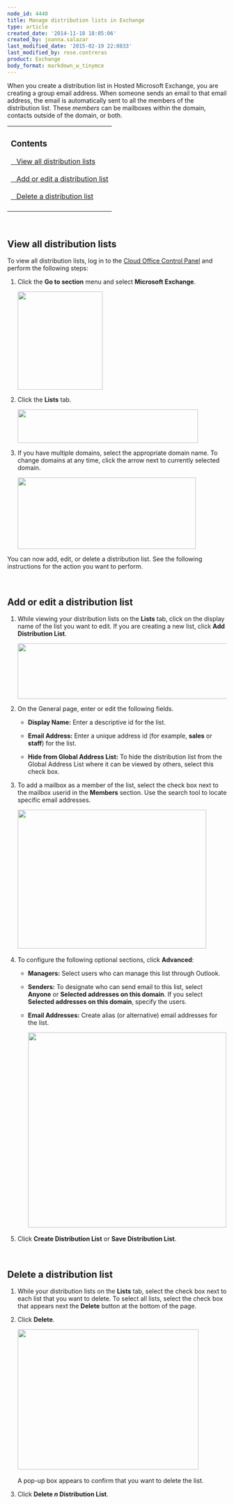 ```yaml
---
node_id: 4440
title: Manage distribution lists in Exchange
type: article
created_date: '2014-11-18 18:05:06'
created_by: joanna.salazar
last_modified_date: '2015-02-19 22:0833'
last_modified_by: rose.contreras
product: Exchange
body_format: markdown_w_tinymce
---
```


When you create a distribution list in Hosted Microsoft Exchange, you are creating a group email address. When someone sends an email to that email address, the email is automatically sent to all the members of the distribution list. These *members* can be mailboxes within the domain, contacts outside of the domain, or both. 

<table>
	<tr>
		<td><h3>Contents</h3>
			<a href="#viewall">&nbsp;&nbsp;&nbsp;View all distribution lists</a>
			<br />
			<br />
			<a href="#addedit">&nbsp;&nbsp;&nbsp;Add or edit a distribution list</a>
			<br />
			<br />
			<a href="#delete">&nbsp;&nbsp;&nbsp;Delete a distribution list</a>
			<br />
			<br />
		</td>
	</tr>
</table>
<p>&nbsp;</p>

<a id="viewall"> </a>
## View all distribution lists

To view all distribution lists, log in to the [Cloud Office Control Panel](https://cp.rackspace.com/) and perform the following steps:

1. Click the **Go to section** menu and select **Microsoft Exchange**.
	
    <img alt="" height="225" src="/knowledge_center/sites/default/files/field/image/dl1.png" width="195"  />

2. Click the **Lists** tab.

	<img alt="" height="77" src="/knowledge_center/sites/default/files/field/image/DL6.png" width="414"  />

3. If you have multiple domains, select the appropriate domain name. To change domains at any time, click the arrow next to currently selected domain.

    <img alt="" height="164" src="/knowledge_center/sites/default/files/field/image/DL7.png" width="409"  />

You can now add, edit, or delete a distribution list. See the following instructions for the action you want to perform.

<br />

<a id="addedit"> </a>
## Add or edit a distribution list

1. While viewing your distribution lists on the **Lists** tab, click on the display name of the list you want to edit. If you are creating a new list, click **Add Distribution List**.
	
	<img alt="" height="127" src="/knowledge_center/sites/default/files/field/image/DL11.png" width="552"  />

2. On the General page, enter or edit the following fields.

    - **Display Name:** Enter a descriptive id for the list.

    - **Email Address:** Enter a unique address id (for example, **sales** or **staff**) for the list.

    - **Hide from Global Address List:** To hide the distribution list from the Global Address List where it can be viewed by others, select this check box.
 
3. To add a mailbox as a member of the list, select the check box next to the mailbox userid in the **Members** section. Use the search tool to locate specific email addresses.

	<img alt="" height="318" src="/knowledge_center/sites/default/files/field/image/DL8.png" width="433"  />​

4. To configure the following optional sections, click **Advanced**: 

    - **Managers:** Select users who can manage this list through Outlook.
	
    - **Senders:** To designate who can send email to this list, select **Anyone** or **Selected addresses on this domain**. If you select **Selected addresses on this domain**, specify the users. 

    - **Email Addresses:** Create alias (or alternative) email addresses for the list.  

		​<img alt="" height="447" src="/knowledge_center/sites/default/files/field/image/DL9_0.png" width="455"  />

5. Click **Create Distribution List** or **Save Distribution List**.

<br />

<a id="delete"> </a>
## Delete a distribution list

1. While your distribution lists on the **Lists** tab, select the check box next to each list that you want to delete. To select all lists, select the check box that appears next the **Delete** button at the bottom of the page.
 
2. Click **Delete**.

    <img alt="" height="321" src="/knowledge_center/sites/default/files/field/image/DL10.png" width="415"  />​

    A pop-up box appears to confirm that you want to delete the list. 

3. Click **Delete *n* Distribution List**.


<p>&nbsp;</p>

